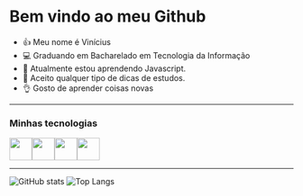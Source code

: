 
# Bem vindo ao meu Github 


- 👍 Meu nome é Vinícius
- 💻 Graduando em Bacharelado em Tecnologia da Informação 
- 🌱 Atualmente estou aprendendo Javascript.
- 🤔 Aceito qualquer tipo de dicas de estudos.
- 👌 Gosto de aprender coisas novas

-----------

### Minhas tecnologias

<img src = "https://icongr.am/devicon/c-original.svg?size=128&color=currentColo" width = "40px"><img src = "https://icongr.am/devicon/cplusplus-original.svg?size=128&color=currentColor" width = "40px"><img src = "https://icongr.am/devicon/python-original.svg?size=128&color=currentColor" width = "40px"><img src="https://devicon-website.vercel.app/api/r/original.svg" width = "40px">

-----

![GitHub stats](https://github-readme-stats.vercel.app/api?username=ViniiPontess&show_icons=true&theme=dark)
![Top Langs](https://github-readme-stats.vercel.app/api/top-langs/?username=ViniiPontess&layout=compact&theme=dark)